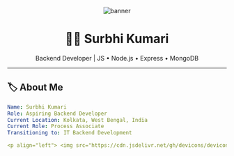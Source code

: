 <!--
**Surbhi-0204/Surbhi-0204** is a ✨ _special_ ✨ repository because its `README.md` (this file) appears on your GitHub profile.

Here are some ideas to get you started:

- 🔭 I’m currently working on ...
- 🌱 I’m currently learning ...
- 👯 I’m looking to collaborate on ...
- 🤔 I’m looking for help with ...
- 💬 Ask me about ...
- 📫 How to reach me: ...
- 😄 Pronouns: ...
- ⚡ Fun fact: ...
-->
<!-- Banner -->
<p align="center">
  <img src="https://capsule-render.vercel.app/api?text=Hi%2C%20I%27m%20Surbhi%20🚀&animation=fadeIn&type=waving&color=gradient&height=120" alt="banner"/>
</p>

<h1 align="center">👩‍💻 Surbhi Kumari</h1>
<p align="center">Backend Developer | JS • Node.js • Express • MongoDB</p>

---

## 🏷️ About Me

```yaml
Name: Surbhi Kumari
Role: Aspiring Backend Developer
Current Location: Kolkata, West Bengal, India
Current Role: Process Associate
Transitioning to: IT Backend Development

<p align="left"> <img src="https://cdn.jsdelivr.net/gh/devicons/devicon/icons/javascript/javascript-original.svg" alt="js" width="40"/> <img src="https://cdn.jsdelivr.net/gh/devicons/devicon/icons/nodejs/nodejs-original.svg" alt="nodejs" width="40"/> <img src="https://cdn.jsdelivr.net/gh/devicons/devicon/icons/express/express-original.svg" alt="express" width="40"/> <img src="https://cdn.jsdelivr.net/gh/devicons/devicon/icons/mongodb/mongodb-original.svg" alt="mongodb" width="40"/> <img src="https://cdn.jsdelivr.net/gh/devicons/devicon/icons/github/github-original.svg" alt="github" width="40"/> </p>